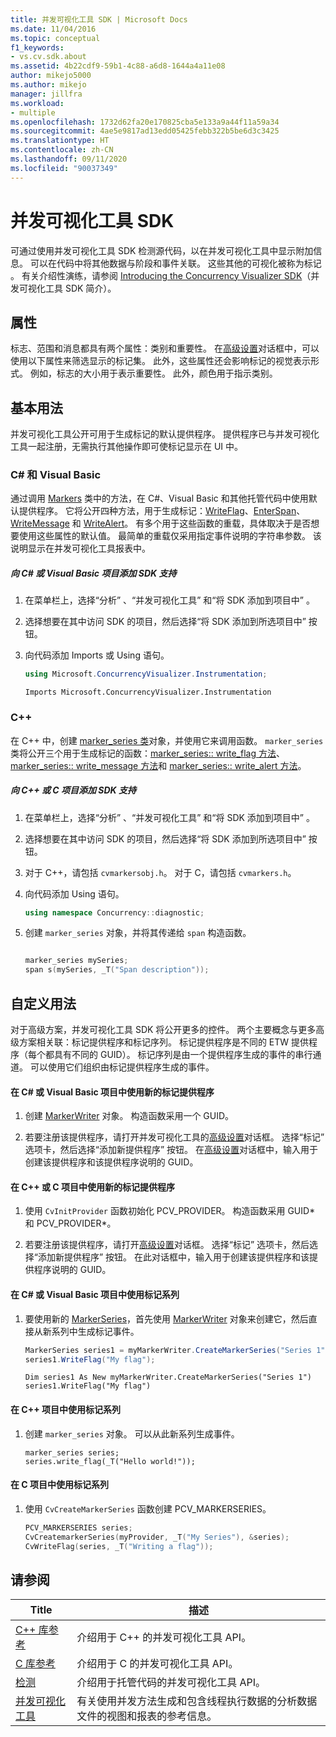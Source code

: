 ```yaml
---
title: 并发可视化工具 SDK | Microsoft Docs
ms.date: 11/04/2016
ms.topic: conceptual
f1_keywords:
- vs.cv.sdk.about
ms.assetid: 4b22cdf9-59b1-4c88-a6d8-1644a4a11e08
author: mikejo5000
ms.author: mikejo
manager: jillfra
ms.workload:
- multiple
ms.openlocfilehash: 1732d62fa20e170825cba5e133a9a44f11a59a34
ms.sourcegitcommit: 4ae5e9817ad13edd05425febb322b5be6d3c3425
ms.translationtype: HT
ms.contentlocale: zh-CN
ms.lasthandoff: 09/11/2020
ms.locfileid: "90037349"
---
```

# <a name="concurrency-visualizer-sdk"></a>并发可视化工具 SDK
可通过使用并发可视化工具 SDK 检测源代码，以在并发可视化工具中显示附加信息。 可以在代码中将其他数据与阶段和事件关联。 这些其他的可视化被称为标记  。  有关介绍性演练，请参阅 [Introducing the Concurrency Visualizer SDK](/archive/blogs/visualizeparallel/introducing-the-concurrency-visualizer-sdk)（并发可视化工具 SDK 简介）。

## <a name="properties"></a>属性
 标志、范围和消息都具有两个属性：类别和重要性。 在[高级设置](../profiling/advanced-settings-dialog-box-concurrency-visualizer.md)对话框中，可以使用以下属性来筛选显示的标记集。 此外，这些属性还会影响标记的视觉表示形式。 例如，标志的大小用于表示重要性。 此外，颜色用于指示类别。

## <a name="basic-usage"></a>基本用法
 并发可视化工具公开可用于生成标记的默认提供程序。 提供程序已与并发可视化工具一起注册，无需执行其他操作即可使标记显示在 UI 中。

### <a name="c-and-visual-basic"></a>C# 和 Visual Basic
 通过调用 [Markers](/previous-versions/hh694099(v=vs.140)) 类中的方法，在 C#、Visual Basic 和其他托管代码中使用默认提供程序。 它将公开四种方法，用于生成标记：[WriteFlag](/previous-versions/hh694185%28v%3dvs.140%29)、[EnterSpan](/previous-versions/hh694205(v=vs.140))、[WriteMessage](/previous-versions/hh694161(v=vs.140)) 和 [WriteAlert](/previous-versions/hh694180(v=vs.140))。 有多个用于这些函数的重载，具体取决于是否想要使用这些属性的默认值。  最简单的重载仅采用指定事件说明的字符串参数。 该说明显示在并发可视化工具报表中。

##### <a name="to-add-sdk-support-to-a-c-or-visual-basic-project"></a>向 C# 或 Visual Basic 项目添加 SDK 支持

1. 在菜单栏上，选择“分析”  、“并发可视化工具”  和“将 SDK 添加到项目中”  。

2. 选择想要在其中访问 SDK 的项目，然后选择“将 SDK 添加到所选项目中”  按钮。

3. 向代码添加 Imports 或 Using 语句。

    ```csharp
    using Microsoft.ConcurrencyVisualizer.Instrumentation;
    ```

    ```VB
    Imports Microsoft.ConcurrencyVisualizer.Instrumentation
    ```

### <a name="c"></a>C++
 在 C++ 中，创建 [marker_series 类](../profiling/marker-series-class.md)对象，并使用它来调用函数。  `marker_series` 类将公开三个用于生成标记的函数：[marker_series:: write_flag 方法](../profiling/marker-series-write-flag-method.md)、[marker_series:: write_message 方法](../profiling/marker-series-write-message-method.md)和 [marker_series:: write_alert 方法](../profiling/marker-series-write-alert-method.md)。

##### <a name="to-add-sdk-support-to-a-c-or-c-project"></a>向 C++ 或 C 项目添加 SDK 支持

1. 在菜单栏上，选择“分析”  、“并发可视化工具”  和“将 SDK 添加到项目中”  。

2. 选择想要在其中访问 SDK 的项目，然后选择“将 SDK 添加到所选项目中”  按钮。

3. 对于 C++，请包括 `cvmarkersobj.h`。 对于 C，请包括 `cvmarkers.h`。

4. 向代码添加 Using 语句。

    ```cpp
    using namespace Concurrency::diagnostic;
    ```

5. 创建 `marker_series` 对象，并将其传递给 `span` 构造函数。

    ```C++

    marker_series mySeries;
    span s(mySeries, _T("Span description"));

    ```

## <a name="custom-usage"></a>自定义用法
 对于高级方案，并发可视化工具 SDK 将公开更多的控件。  两个主要概念与更多高级方案相关联：标记提供程序和标记序列。 标记提供程序是不同的 ETW 提供程序（每个都具有不同的 GUID）。 标记序列是由一个提供程序生成的事件的串行通道。 可以使用它们组织由标记提供程序生成的事件。

#### <a name="to-use-a-new-marker-provider-in-a-c-or-visual-basic-project"></a>在 C# 或 Visual Basic 项目中使用新的标记提供程序

1. 创建 [MarkerWriter](/previous-versions/hh694138(v=vs.140)) 对象。  构造函数采用一个 GUID。

2. 若要注册该提供程序，请打开并发可视化工具的[高级设置](../profiling/advanced-settings-dialog-box-concurrency-visualizer.md)对话框。  选择“标记”  选项卡，然后选择“添加新提供程序”  按钮。 在[高级设置](../profiling/advanced-settings-dialog-box-concurrency-visualizer.md)对话框中，输入用于创建该提供程序和该提供程序说明的 GUID。

#### <a name="to-use-a-new-marker-provider-in-a-c-or-c-project"></a>在 C++ 或 C 项目中使用新的标记提供程序

1. 使用 `CvInitProvider` 函数初始化 PCV_PROVIDER。  构造函数采用 GUID* 和 PCV_PROVIDER\*。

2. 若要注册该提供程序，请打开[高级设置](../profiling/advanced-settings-dialog-box-concurrency-visualizer.md)对话框。  选择“标记”  选项卡，然后选择“添加新提供程序”  按钮。 在此对话框中，输入用于创建该提供程序和该提供程序说明的 GUID。

#### <a name="to-use-a-marker-series-in-a-c-or-visual-basic-project"></a>在 C# 或 Visual Basic 项目中使用标记系列

1. 要使用新的 [MarkerSeries](/previous-versions/hh694127(v=vs.140))，首先使用 [MarkerWriter](/previous-versions/hh694138(v=vs.140)) 对象来创建它，然后直接从新系列中生成标记事件。

    ```csharp
    MarkerSeries series1 = myMarkerWriter.CreateMarkerSeries("Series 1");
    series1.WriteFlag("My flag");
    ```

    ```VB
    Dim series1 As New myMarkerWriter.CreateMarkerSeries("Series 1")
    series1.WriteFlag("My flag")
    ```

#### <a name="to-use-a-marker-series-in-a-c-project"></a>在 C++ 项目中使用标记系列

1. 创建 `marker_series` 对象。  可以从此新系列生成事件。

    ```scr
    marker_series series;
    series.write_flag(_T("Hello world!"));
    ```

#### <a name="to-use-a-marker-series-in-a-c-project"></a>在 C 项目中使用标记系列

1. 使用 `CvCreateMarkerSeries` 函数创建 PCV_MARKERSERIES。

    ```C++
    PCV_MARKERSERIES series;
    CvCreatemarkerSeries(myProvider, _T("My Series"), &series);
    CvWriteFlag(series, _T("Writing a flag"));
    ```

## <a name="see-also"></a>请参阅

|Title|描述|
|-----------|-----------------|
|[C++ 库参考](../profiling/cpp-library-reference.md)|介绍用于 C++ 的并发可视化工具 API。|
|[C 库参考](../profiling/c-library-reference.md)|介绍用于 C 的并发可视化工具 API。|
|[检测](/previous-versions/hh694104(v=vs.140))|介绍用于托管代码的并发可视化工具 API。|
|[并发可视化工具](../profiling/concurrency-visualizer.md)|有关使用并发方法生成和包含线程执行数据的分析数据文件的视图和报表的参考信息。|